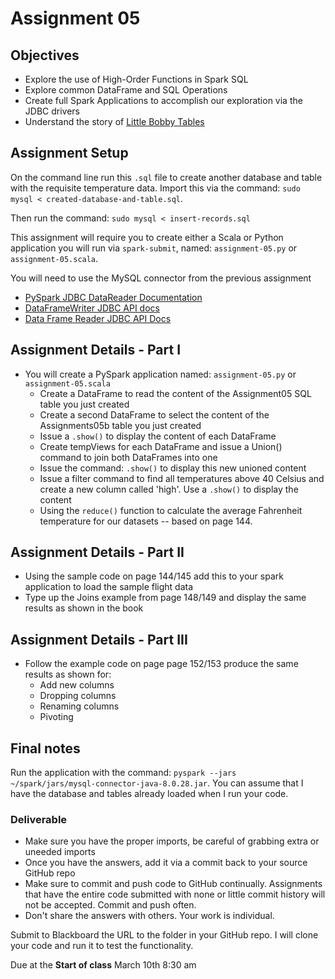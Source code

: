 # Assignment 05

## Objectives

- Explore the use of High-Order Functions in Spark SQL
- Explore common DataFrame and SQL Operations
- Create full Spark Applications to accomplish our exploration via the JDBC drivers
- Understand the story of [Little Bobby Tables](https://xkcd.com/327/ "Bobby Tables Cartoon")

## Assignment Setup

On the command line run this `.sql` file to create another database and table with the requisite temperature data. Import this via the command: `sudo mysql < created-database-and-table.sql`.

Then run the command: `sudo mysql < insert-records.sql`

This assignment will require you to create either a Scala or Python application you will run via `spark-submit`, named: `assignment-05.py` or `assignment-05.scala`.

You will need to use the MySQL connector from the previous assignment

- [PySpark JDBC DataReader Documentation](https://spark.apache.org/docs/latest/api/python/reference/api/pyspark.sql.DataFrameReader.jdbc.html "PySpark JDBC DataReader Documentation")
- [DataFrameWriter JDBC API docs](https://spark.apache.org/docs/latest/api/python/reference/api/pyspark.sql.DataFrameWriter.format.html?highlight=format#pyspark.sql.DataFrameWriter.format "DataFrameWriter JDBC API docs")
- [Data Frame Reader JDBC API Docs](https://spark.apache.org/docs/latest/api/python/reference/api/pyspark.sql.DataFrameReader.jdbc.html "Data Frame Reader JDBC API Docs")

## Assignment Details - Part I

- You will create a PySpark application named: `assignment-05.py` or `assignment-05.scala`
  - Create a DataFrame to read the content of the Assignment05 SQL table you just created
  - Create a second DataFrame to select the content of the Assignments05b table you just created
  - Issue a `.show()` to display the content of each DataFrame
  - Create tempViews for each DataFrame and issue a Union() command to join both DataFrames into one
  - Issue the command: `.show()` to display this new unioned content
  - Issue a filter command to find all temperatures above 40 Celsius and create a new column called 'high'.  Use a `.show()` to display the content
  - Using the `reduce()` function to calculate the average Fahrenheit temperature for our datasets -- based on page 144.

## Assignment Details - Part II

- Using the sample code on page 144/145 add this to your spark application to load the sample flight data
- Type up the Joins example from page 148/149 and display the same results as shown in the book

## Assignment Details - Part III

- Follow the example code on page page 152/153 produce the same results as shown for:
  - Add new columns
  - Dropping columns
  - Renaming columns
  - Pivoting

## Final notes

Run the application with the command: `pyspark --jars ~/spark/jars/mysql-connector-java-8.0.28.jar`.  You can assume that I have the database and tables already loaded when I run your code.

### Deliverable

- Make sure you have the proper imports, be careful of grabbing extra or uneeded imports
- Once you have the answers, add it via a commit back to your source GitHub repo
- Make sure to commit and push code to GitHub continually.  Assignments that have the entire code submitted with none or little commit history will not be accepted.  Commit and push often.
- Don't share the answers with others.  Your work is individual.

Submit to Blackboard the URL to the folder in your GitHub repo.  I will clone your code and run it to test the functionality.

Due at the **Start of class** March 10th 8:30 am
